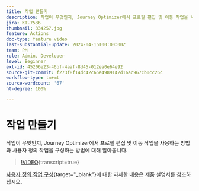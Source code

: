 ```yaml
---
title: 작업 만들기
description: 작업이 무엇인지, Journey Optimizer에서 프로필 편집 및 이동 작업을 사용하는 방법과 사용자 정의 작업을 구성하는 방법에 대해 알아봅니다.
jira: KT-7536
thumbnail: 334257.jpg
feature: Actions
doc-type: feature video
last-substantial-update: 2024-04-15T00:00:00Z
team: PM
role: Admin, Developer
level: Beginner
exl-id: 45206e23-46bf-4aaf-8d45-012ea0e64e92
source-git-commit: f273f8f14dc42c65e4989142d16ac967cb0cc26c
workflow-type: tm+mt
source-wordcount: '67'
ht-degree: 100%

---
```


# 작업 만들기

작업이 무엇인지, Journey Optimizer에서 프로필 편집 및 이동 작업을 사용하는 방법과 사용자 정의 작업을 구성하는 방법에 대해 알아봅니다.

>[!VIDEO](https://video.tv.adobe.com/v/3428396?quality=12&learn=on){transcript=true}

[사용자 정의 작업 구성](https://experienceleague.adobe.com/ko/docs/journey-optimizer/using/configuration/configure-journeys/action-journeys/about-custom-action-configuration){target="_blank"}에 대한 자세한 내용은 제품 설명서를 참조하십시오.
